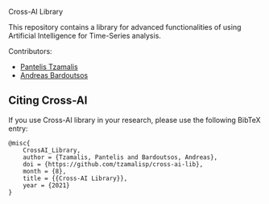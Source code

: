 Cross-AI Library

This repository contains a library for advanced functionalities of using 
Artificial Intelligence for Time-Series analysis.

Contributors:
* [Pantelis Tzamalis](https://www.linkedin.com/in/pantelis-tzamalis/)
* [Andreas Bardoutsos](https://www.linkedin.com/in/andreasbardoutsos/)

## Citing Cross-AI

If you use Cross-AI library in your research, please use the following BibTeX entry:

```
@misc{
    CrossAI_Library, 
    author = {Tzamalis, Pantelis and Bardoutsos, Andreas}, 
    doi = {https://github.com/tzamalisp/cross-ai-lib}, 
    month = {8}, 
    title = {{Cross-AI Library}}, 
    year = {2021}
}
```